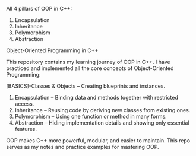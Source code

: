 All 4 pillars of OOP in C++:

1. Encapsulation
2. Inheritance
3. Polymorphism
4. Abstraction
   
Object-Oriented Programming in C++

This repository contains my learning journey of OOP in C++.
I have practiced and implemented all the core concepts of Object-Oriented Programming:

[BASICS]-Classes & Objects – Creating blueprints and instances.

1. Encapsulation – Binding data and methods together with restricted access.
2. Inheritance – Reusing code by deriving new classes from existing ones.
3. Polymorphism – Using one function or method in many forms.
4. Abstraction – Hiding implementation details and showing only essential features.

OOP makes C++ more powerful, modular, and easier to maintain.
This repo serves as my notes and practice examples for mastering OOP.
